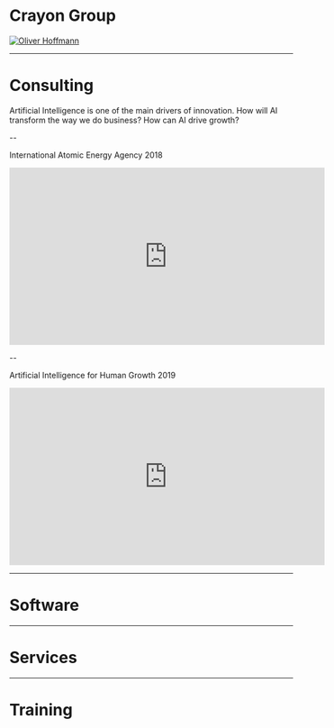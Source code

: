 # Crayon Group

[![Oliver Hoffmann](https://res.cloudinary.com/ontore/image/upload/c_scale,e_sharpen:100,w_1024/v1579423320/Crayon-Logo-1-3602_jg7vdx.png)](https://docs.google.com/presentation/d/e/2PACX-1vQnX-CPoAUkEEdyu3PcBVE8kJQJuSzxa2Jf1V5xtFFzi3q-zeqkTuT8u-MXy8IvFEu15mV-Hb0lDzn-/pub?start=false&loop=false&delayms=3000)

---

# Consulting

Artificial Intelligence is one of the main drivers of innovation. How will AI transform the way we do business? How can AI drive growth?

--

International Atomic Energy Agency 2018

<iframe width="560" height="315" src="https://www.youtube.com/embed/-Sn5TTp_Ha8" frameborder="0" allow="accelerometer; autoplay; encrypted-media; gyroscope; picture-in-picture" allowfullscreen></iframe>

--

Artificial Intelligence for Human Growth 2019

<iframe width="560" height="315" sandbox="allow-same-origin allow-scripts" src="https://libre.video/videos/embed/96164c7c-c94b-4f7e-a1ad-cf8f0e15c185" frameborder="0" allowfullscreen></iframe>

---

# Software

---

# Services

---

# Training

